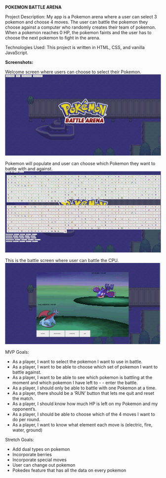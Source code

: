 <b>POKEMON BATTLE ARENA</b>


Project Description:
My app is a Pokemon arena where a user can select 3 pokemon and choose 4 moves. The user can battle the pokemon they choose against a computer who randomly creates their team of pokemon. When a pokemon reaches 0 HP, the pokemon faints and the user has to choose the next pokemon to fight in the arena.

Technologies Used:
This project is written in HTML, CSS, and vanilla JavaScript.

<b>Screenshots:</b>

Welcome screen where users can choose to select their Pokemon.
![alt text](welcomeScreen.png)

Pokemon will populate and user can choose which Pokemon they want to battle with and against.
![alt text](selectScreen.png)

This is the battle screen where user can battle the CPU.
![alt text](battleScreen.png)



MVP Goals:

- As a player, I want to select the pokemon I want to use in battle.
- As a player, I want to be able to choose which set of pokemon I want to battle against.
- As a player, I want to be able to see which pokemon is battling at the moment and which pokemon I have left to - - enter the battle.
- As a player, I should only be able to battle with one Pokemon at a time. 
- As a player, there should be a ‘RUN’ button that lets me quit and reset the match.
- As a player, I should know how much HP is left on my Pokemon and my opponent’s.
- As a player, I should be able to choose which of the 4 moves I want to do per round.
- As a player, I want to know what element each move is (electric, fire, water, ground)



Stretch Goals:

- Add dual types on pokemon
- Incorporate berries
- Incorporate special moves
- User can change out pokemon
- Pokedex feature that has all the data on every pokemon
